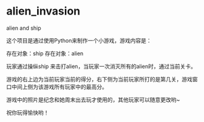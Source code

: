 # alien_invasion
alien and ship

这个项目是通过使用Python来制作一个小游戏，游戏内容是：

存在对象：ship
存在对象：alien

玩家通过操纵ship 来击打alien，当玩家一次消灭所有的alien时，通过当前关卡。

游戏的右上边为当前玩家当前的得分，右下侧为当前玩家所打的是第几关，游戏窗口中间上侧为该游戏所有玩家中的最高分。

游戏中的照片是纪念和她周末出去玩才使用的，其他玩家可以随意更改哟~

祝你玩得愉快哟！
